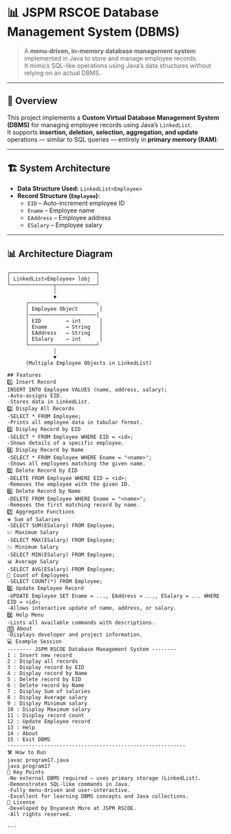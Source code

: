 # 📊 JSPM RSCOE Database Management System (DBMS)

> A **menu-driven, in-memory database management system** implemented in Java to store and manage employee records.  
> It mimics SQL-like operations using Java’s data structures without relying on an actual DBMS.

---

## 📌 Overview

This project implements a **Custom Virtual Database Management System (DBMS)** for managing employee records using Java’s `LinkedList`.  
It supports **insertion, deletion, selection, aggregation, and update** operations — similar to SQL queries — entirely in **primary memory (RAM)**.

---

## 🏗️ System Architecture

- **Data Structure Used:** `LinkedList<Employee>`  
- **Record Structure (`Employee`):**
  - `EID` – Auto-increment employee ID
  - `Ename` – Employee name
  - `EAddress` – Employee address
  - `ESalary` – Employee salary

---

## 📊 Architecture Diagram

```text
┌────────────────────────────┐
│ LinkedList<Employee> lobj  │
└──────────────┬─────────────┘
               │
               ▼
      ┌──────────────────────┐
      │ Employee Object       │
      │──────────────────────│
      │ EID        → int      │
      │ Ename      → String   │
      │ EAddress   → String   │
      │ ESalary    → int      │
      └──────────────────────┘
               │
               ▼
      (Multiple Employee Objects in LinkedList)

## Features
1️⃣ Insert Record
INSERT INTO Employee VALUES (name, address, salary);
-Auto-assigns EID.
-Stores data in LinkedList.
2️⃣ Display All Records
-SELECT * FROM Employee;
-Prints all employee data in tabular format.
3️⃣ Display Record by EID
-SELECT * FROM Employee WHERE EID = <id>;
-Shows details of a specific employee.
4️⃣ Display Record by Name
-SELECT * FROM Employee WHERE Ename = "<name>";
-Shows all employees matching the given name.
5️⃣ Delete Record by EID
-DELETE FROM Employee WHERE EID = <id>;
-Removes the employee with the given ID.
6️⃣ Delete Record by Name
-DELETE FROM Employee WHERE Ename = "<name>";
-Removes the first matching record by name.
7️⃣ Aggregate Functions
➕ Sum of Salaries
-SELECT SUM(ESalary) FROM Employee;
📈 Maximum Salary
-SELECT MAX(ESalary) FROM Employee;
📉 Minimum Salary
-SELECT MIN(ESalary) FROM Employee;
📊 Average Salary
-SELECT AVG(ESalary) FROM Employee;
🔢 Count of Employees
-SELECT COUNT(*) FROM Employee;
8️⃣ Update Employee Record
-UPDATE Employee SET Ename = ..., EAddress = ..., ESalary = ... WHERE EID = <id>;
-Allows interactive update of name, address, or salary.
9️⃣ Help Menu
-Lists all available commands with descriptions.
🔟 About
-Displays developer and project information.
💻 Example Session
-------- JSPM RSCOE Database Management System --------
1 : Insert new record
2 : Display all records
3 : Display record by EID
4 : Display record by Name
5 : Delete record by EID
6 : Delete record by Name
7 : Display Sum of salaries
8 : Display Average salary
9 : Display Minimum salary
10 : Display Maximum salary
11 : Display record count
12 : Update Employee record
13 : Help
14 : About
15 : Exit DBMS
----------------------------------------------------------
🛠️ How to Run
javac program17.java
java program17
📌 Key Points
-No external DBMS required — uses primary storage (LinkedList).
-Demonstrates SQL-like commands in Java.
-Fully menu-driven and user-interactive.
-Excellent for learning DBMS concepts and Java collections.
📜 License
-Developed by Dnyanesh More at JSPM RSCOE.
-All rights reserved.

---
